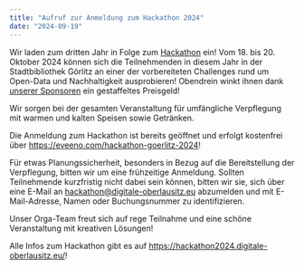 ```yaml
---
title: "Aufruf zur Anmeldung zum Hackathon 2024"
date: "2024-09-19"
---
```


Wir laden zum dritten Jahr in Folge zum [Hackathon](https://digitale-oberlausitz.eu/events/2024/hackathon_2024_10/) ein! Vom 18. bis 20. Oktober 2024 können sich die Teilnehmenden in diesem Jahr in der Stadtbibliothek Görlitz an einer der vorbereiteten Challenges rund um Open-Data und Nachhaltigkeit ausprobieren! Obendrein winkt ihnen dank [unserer Sponsoren](https://hackathon2024.digitale-oberlausitz.eu/sponsors/) ein gestaffeltes Preisgeld!

Wir sorgen bei der gesamten Veranstaltung für umfängliche Verpflegung mit warmen und kalten Speisen sowie Getränken.

Die Anmeldung zum Hackathon ist bereits geöffnet und erfolgt kostenfrei über https://eveeno.com/hackathon-goerlitz-2024! 

Für etwas Planungssicherheit, besonders in Bezug auf die Bereitstellung der Verpflegung, bitten wir um eine frühzeitige Anmeldung. Sollten Teilnehmende kurzfristig nicht dabei sein können, bitten wir sie, sich über eine E-Mail an hackathon@digitale-oberlausitz.eu abzumelden und mit E-Mail-Adresse, Namen oder Buchungsnummer zu identifizieren.

Unser Orga-Team freut sich auf rege Teilnahme und eine schöne Veranstaltung mit kreativen Lösungen!

Alle Infos zum Hackathon gibt es auf https://hackathon2024.digitale-oberlausitz.eu/!

